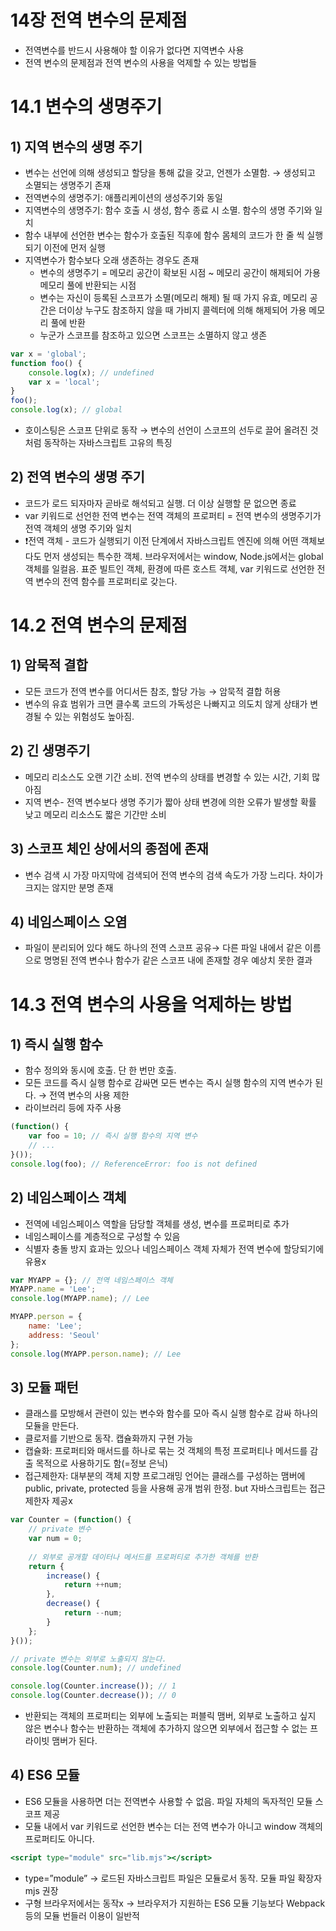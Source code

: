 # 14장 전역 변수의 문제점

- 전역변수를 반드시 사용해야 할 이유가 없다면 지역변수 사용
- 전역 변수의 문제점과 전역 변수의 사용을 억제할 수 있는 방법들

# 14.1 변수의 생명주기

## 1) 지역 변수의 생명 주기

- 변수는 선언에 의해 생성되고 할당을 통해 값을 갖고, 언젠가 소멸함. → 생성되고 소멸되는 생명주기 존재
- 전역변수의 생명주기: 애플리케이션의 생성주기와 동일
- 지역변수의 생명주기: 함수 호출 시 생성, 함수 종료 시 소멸. 함수의 생명 주기와 일치
- 함수 내부에 선언한 변수는 함수가 호출된 직후에 함수 몸체의 코드가 한 줄 씩 실행되기 이전에 먼저 실행
- 지역변수가 함수보다 오래 생존하는 경우도 존재
    - 변수의 생명주기 = 메모리 공간이 확보된 시점 ~ 메모리 공간이 해제되어 가용 메모리 풀에 반환되는 시점
    - 변수는 자신이 등록된 스코프가 소멸(메모리 해제) 될 때 가지 유효, 메모리 공간은 더이상 누구도 참조하지 않을 때 가비지 콜렉터에 의해 해제되어 가용 메모리 풀에 반환
    - 누군가 스코프를 참조하고 있으면 스코프는 소멸하지 않고 생존

```jsx
var x = 'global';
function foo() {
	console.log(x); // undefined
	var x = 'local';
}
foo();
console.log(x); // global
```

- 호이스팅은 스코프 단위로 동작 → 변수의 선언이 스코프의 선두로 끌어 올려진 것처럼 동작하는 자바스크립트 고유의 특징

## 2) 전역 변수의 생명 주기

- 코드가 로드 되자마자 곧바로 해석되고 실행. 더 이상 실행할 문 없으면 종료
- var 키워드로 선언한 전역 변수는 전역 객체의 프로퍼티 = 전역 변수의 생명주기가 전역 객체의 생명 주기와 일치
- ❗전역 객체 - 코드가 실행되기 이전 단계에서 자바스크립트 엔진에 의해 어떤 객체보다도 먼저 생성되는 특수한 객체. 브라우저에서는 window, Node.js에서는 global 객체를 일컬음. 표준 빌트인 객체, 환경에 따른 호스트 객체, var 키워드로 선언한 전역 변수의 전역 함수를 프로퍼티로 갖는다.

# 14.2 전역 변수의 문제점

## 1) 암묵적 결합

- 모든 코드가 전역 변수를 어디서든 참조, 할당 가능 → 암묵적 결합 허용
- 변수의 유효 범위가 크면 클수록 코드의 가독성은 나빠지고 의도치 않게 상태가 변경될 수 있는 위험성도 높아짐.

## 2) 긴 생명주기

- 메모리 리소스도 오랜 기간 소비. 전역 변수의 상태를 변경할 수 있는 시간, 기회 많아짐
- 지역 변수- 전역 변수보다 생명 주기가 짧아 상태 변경에 의한 오류가 발생할 확률 낮고 메모리 리소스도 짧은 기간만 소비

## 3) 스코프 체인 상에서의 종점에 존재

- 변수 검색 시 가장 마지막에 검색되어 전역 변수의 검색 속도가 가장 느리다. 차이가 크지는 않지만 분명 존재

## 4) 네임스페이스 오염

- 파일이 분리되어 있다 해도 하나의 전역 스코프 공유→ 다른 파일 내에서 같은 이름으로 명명된 전역 변수나 함수가 같은 스코프 내에 존재할 경우 예상치 못한 결과

# 14.3 전역 변수의 사용을 억제하는 방법

## 1) 즉시 실행 함수

- 함수 정의와 동시에 호출. 단 한 번만 호출.
- 모든 코드를 즉시 실행 함수로 감싸면 모든 변수는 즉시 실행 함수의 지역 변수가 된다. → 전역 변수의 사용 제한
- 라이브러리 등에 자주 사용

```jsx
(function() {
	var foo = 10; // 즉시 실행 함수의 지역 변수
	// ...
}());
console.log(foo); // ReferenceError: foo is not defined
```

## 2) 네임스페이스 객체

- 전역에 네임스페이스 역할을 담당할 객체를 생성, 변수를 프로퍼티로 추가
- 네임스페이스를 계층적으로 구성할 수 있음
- 식별자 충돌 방지 효과는 있으나 네임스페이스 객체 자체가 전역 변수에 할당되기에 유용x

```jsx
var MYAPP = {}; // 전역 네임스페이스 객체
MYAPP.name = 'Lee';
console.log(MYAPP.name); // Lee

MYAPP.person = {
	name: 'Lee';
	address: 'Seoul'
};
console.log(MYAPP.person.name); // Lee
```

## 3) 모듈 패턴

- 클래스를 모방해서 관련이 있는 변수와 함수를 모아 즉시 실행 함수로 감싸 하나의 모듈을 만든다.
- 클로저를 기반으로 동작. 캡슐화까지 구현 가능
- 캡슐화: 프로퍼티와 매서드를 하나로 묶는 것 객체의 특정 프로퍼티나 메서드를 감출 목적으로 사용하기도 함(=정보 은닉)
- 접근제한자: 대부분의 객체 지향 프로그래밍 언어는 클래스를 구성하는 맴버에 public, private, protected 등을 사용해 공개 범위 한정. but 자바스크립트는 접근 제한자 제공x

```jsx
var Counter = (function() {
	// private 변수
	var num = 0;
	
	// 외부로 공개할 데이터나 메서드를 프로퍼티로 추가한 객체를 반환
	return {
		increase() {
			return ++num;
		},
		decrease() {
			return --num;
		}
	};
}());

// private 변수는 외부로 노출되지 않는다.
console.log(Counter.num); // undefined

console.log(Counter.increase()); // 1
console.log(Counter.decrease()); // 0
```

- 반환되는 객체의 프로퍼티는 외부에 노출되는 퍼블릭 맴버, 외부로 노출하고 싶지 않은 변수나 함수는 반환하는 객체에 추가하지 않으면 외부에서 접근할 수 없는 프라이빗 맴버가 된다.

## 4) ES6 모듈

- ES6 모듈을 사용하면 더는 전역변수 사용할 수 없음. 파일 자체의 독자적인 모듈 스코프 제공
- 모듈 내에서 var 키워드로 선언한 변수는 더는 전역 변수가 아니고 window 객체의 프로퍼티도 아니다.

```jsx
<script type="module" src="lib.mjs"></script>
```

- type=”module” → 로드된 자바스크립트 파일은 모듈로서 동작. 모듈 파일 확장자 mjs 권장
- 구형 브라우저에서는 동작x → 브라우저가 지원하는 ES6 모듈 기능보다 Webpack 등의 모듈 번들러 이용이 일반적